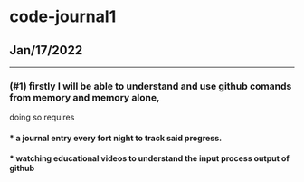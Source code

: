 # code-journal1
## Jan/17/2022

________________________________________________________________

### (#1) firstly I will be able to understand and use github comands from memory and memory alone,
doing so requires

#### * ****a journal entry every fort night to track said progress.****
#### * ****watching educational videos to understand the input process output of github****
